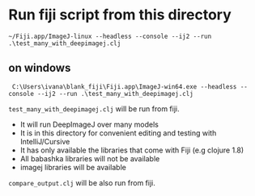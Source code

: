# Run fiji script from this directory
````
~/Fiji.app/ImageJ-linux --headless --console --ij2 --run .\test_many_with_deepimagej.clj
````
## on windows
````
 C:\Users\ivana\blank_fiji\Fiji.app\ImageJ-win64.exe --headless --console --ij2 --run .\test_many_with_deepimagej.clj
````

`test_many_with_deepimagej.clj` will be run from fiji.
- It will run DeepImageJ over many models 
- It is in this directory for convenient editing and testing with
  IntelliJ/Cursive
- It has only available the libraries that come with Fiji (e.g clojure 1.8)
- All babashka libraries will not be available
- imagej libraries will be available

`compare_output.clj` will be also run from fiji.